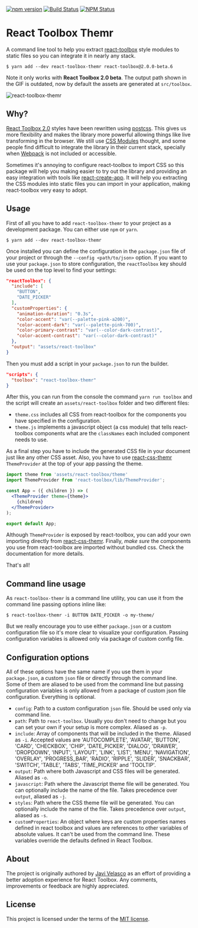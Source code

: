[![npm version](https://img.shields.io/npm/v/react-toolbox-themr.svg?style=flat-square)](https://www.npmjs.com/package/react-toolbox-themr)
[![Build Status](http://img.shields.io/travis/react-toolbox/react-toolbox-themr/master.svg?style=flat-square)](https://travis-ci.org/react-toolbox/react-toolbox-themr)
[![NPM Status](http://img.shields.io/npm/dm/react-toolbox-themr.svg?style=flat-square)](https://www.npmjs.com/package/react-toolbox-themr)

# React Toolbox Themr

A command line tool to help you extract [react-toolbox](www.react-toolbox.com) style modules to static files so you can integrate it in nearly any stack.

```
$ yarn add --dev react-toolbox-themr react-toolbox@2.0.0-beta.6
```

Note it only works with **React Toolbox 2.0 beta**. The output path shown in the GIF is outdated, now by default the assets are generated at `src/toolbox`.

![react-toolbox-themr](https://cloud.githubusercontent.com/assets/1634922/21305836/285a092a-c5ce-11e6-8ad4-7b170dc97d1b.gif)

## Why?

[React Toolbox 2.0](https://github.com/react-toolbox/react-toolbox/releases) styles have been rewritten using [postcss](https://github.com/postcss/postcss). This gives us more flexibility and makes the library more powerful allowing things like live transforming in the browser. We still use [CSS Modules](https://github.com/css-modules/css-modules) thought, and some people find difficult to integrate the library in their current stack, specially when [Webpack](https://webpack.github.io/) is not included or accessible.

Sometimes it's annoying to configure react-toolbox to import CSS so this package will help you making easier to try out the library and providing an easy integration with tools like [react-create-app](https://github.com/facebookincubator/create-react-app). It will help you extracting the CSS modules into static files you can import in your application, making react-toolbox very easy to adopt.

## Usage

First of all you have to add `react-toolbox-themr` to your project as a development package. You can either use `npm` or `yarn`.

```
$ yarn add --dev react-toolbox-themr
```

Once installed you can define the configuration in the `package.json` file of your project or through the `--config <path/to/json>` option. If you want to use your `package.json` to store configuration, the `reactToolbox` key should be used on the top level to find your settings:

```json
"reactToolbox": {
  "include": [
    "BUTTON",
    "DATE_PICKER"
  ],
  "customProperties": {
    "animation-duration": "0.3s",
    "color-accent": "var(--palette-pink-a200)",
    "color-accent-dark": "var(--palette-pink-700)",
    "color-primary-contrast": "var(--color-dark-contrast)",
    "color-accent-contrast": "var(--color-dark-contrast)"
  },
  "output": "assets/react-toolbox"
}
```

Then you must add a script in your `package.json` to run the builder.

```json
"scripts": {
  "toolbox": "react-toolbox-themr"
}
```

After this, you can run from the console the command `yarn run toolbox` and the script will create an `assets/react-toolbox` folder and two different files:

- `theme.css` includes all CSS from react-toolbox for the components you have specified in the configuration.
- `theme.js` implements a javascript object (a css module) that tells react-toolbox components what are the `classNames` each included component needs to use.

As a final step you have to include the generated CSS file in your document just like any other CSS asset. Also, you have to use [react-css-themr](https://github.com/javivelasco/react-css-themr) `ThemeProvider` at the top of your app passing the theme.

```jsx
import theme from 'assets/react-toolbox/theme'
import ThemeProvider from 'react-toolbox/lib/ThemeProvider';

const App = ({ children }) => (  
  <ThemeProvider theme={theme}>
    {children}
  </ThemeProvider>
);

export default App;
```

Although `ThemeProvider` is exposed by react-toolbox, you can add your own importing directly from [react-css-themr](https://github.com/javivelasco/react-css-themr). Finally, *make sure* the components you use from react-toolbox are imported without bundled css. Check the documentation for more details.


That's all!

## Command line usage

As `react-toolbox-themr` is a command line utility, you can use it from the command line passing options inline like:

```
$ react-toolbox-themr -i BUTTON DATE_PICKER -o my-theme/
```

But we really encourage you to use either `package.json` or a custom configuration file so it's more clear to visualize your configuration. Passing configuration variables is allowed only via package of custom config file.


## Configuration options

All of these options have the same name if you use them in your `package.json`, a custom `json` file or directly through the command line. Some of them are aliased to be used from the command line but passing configuration variables is only allowed from a package of custom json file configuration. Everything is optional.

- `config`: Path to a custom configuration `json` file. Should be used only via command line.
- `path`: Path to `react-toolbox`. Usually you don't need to change but you can set your own if your setup is more complex. Aliased as `-p`.
- `include`: Array of components that will be included in the theme. Aliased as `-i`. Accepted values are 'AUTOCOMPLETE', 'AVATAR', 'BUTTON', 'CARD', 'CHECKBOX', 'CHIP', 'DATE_PICKER', 'DIALOG', 'DRAWER', 'DROPDOWN', 'INPUT', 'LAYOUT', 'LINK', 'LIST', 'MENU', 'NAVIGATION', 'OVERLAY', 'PROGRESS_BAR', 'RADIO', 'RIPPLE', 'SLIDER', 'SNACKBAR', 'SWITCH', 'TABLE', 'TABS', 'TIME_PICKER' and 'TOOLTIP'.
- `output`: Path where both Javascript and CSS files will be generated. Aliased as `-o`.
- `javascript`: Path where the Javascript theme file will be generated. You can optionally include the name of the file. Takes precedence over `output`, aliased as `-j`.
- `styles`: Path where the CSS theme file will be generated. You can optionally include the name of the file. Takes precedence over `output`, aliased as `-s`.
- `customProperties`: An object where keys are custom properties names defined in react toolbox and values are references to other variables of absolute values. It can't be used from the command line. These variables override the defaults defined in React Toolbox.

## About

The project is originally authored by [Javi Velasco](https://twitter.com/javivelasco) as an effort of providing a better adoption experience for React Toolbox. Any comments, improvements or feedback are highly appreciated.

## License
This project is licensed under the terms of the [MIT license](https://github.com/react-toolbox/react-toolbox-themr/blob/master/LICENSE).
